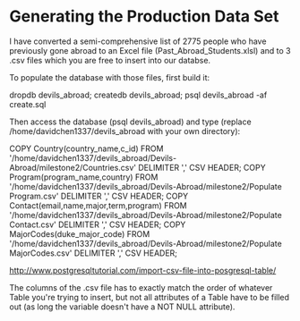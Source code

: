 # Generating the Production Data Set

I have converted a semi-comprehensive list of 2775 people who have previously gone abroad to an Excel file (Past_Abroad_Students.xlsl) and to 3 .csv files which you are free to insert into our databse.

To populate the database with those files, first build it:

dropdb devils_abroad; createdb devils_abroad; psql devils_abroad -af create.sql

Then access the database (psql devils_abroad) and type (replace /home/davidchen1337/devils_abroad with your own directory):

COPY Country(country_name,c_id) FROM '/home/davidchen1337/devils_abroad/Devils-Abroad/milestone2/Countries.csv' DELIMITER ',' CSV HEADER;
COPY Program(program_name,country) FROM '/home/davidchen1337/devils_abroad/Devils-Abroad/milestone2/Populate Program.csv' DELIMITER ',' CSV HEADER;
COPY Contact(email,name,major,term,program) FROM '/home/davidchen1337/devils_abroad/Devils-Abroad/milestone2/Populate Contact.csv' DELIMITER ',' CSV HEADER;
COPY MajorCodes(duke_major_code) FROM '/home/davidchen1337/devils_abroad/Devils-Abroad/milestone2/Populate MajorCodes.csv' DELIMITER ',' CSV HEADER;

http://www.postgresqltutorial.com/import-csv-file-into-posgresql-table/

The columns of the .csv file has to exactly match the order of whatever Table you're trying to insert, but not all attributes of a Table have to be filled out
(as long the variable doesn't have a NOT NULL attribute).
